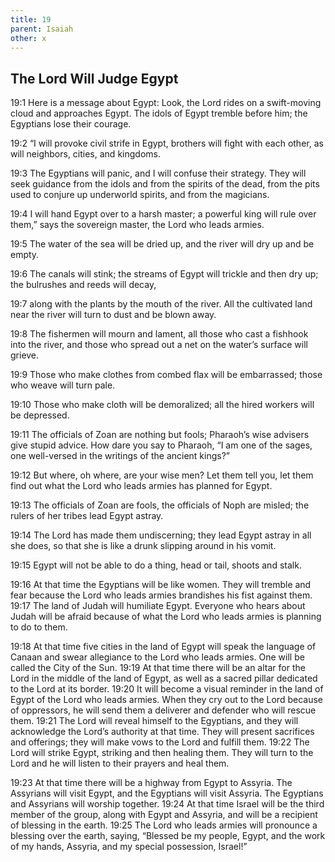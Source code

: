 ```yaml
---
title: 19
parent: Isaiah
other: x
---
```


## The Lord Will Judge Egypt


<a name="19:1">19:1</a> Here is a message about Egypt:
Look, the Lord rides on a swift-moving cloud
and approaches Egypt.
The idols of Egypt tremble before him;
the Egyptians lose their courage.

<a name="19:2">19:2</a> “I will provoke civil strife in Egypt,
brothers will fight with each other,
as will neighbors,
cities, and kingdoms.

<a name="19:3">19:3</a> The Egyptians will panic,
and I will confuse their strategy.
They will seek guidance from the idols and from the spirits of the dead,
from the pits used to conjure up underworld spirits, and from the magicians.

<a name="19:4">19:4</a> I will hand Egypt over to a harsh master;
a powerful king will rule over them,”
says the sovereign master, the Lord who leads armies.

<a name="19:5">19:5</a> The water of the sea will be dried up,
and the river will dry up and be empty.

<a name="19:6">19:6</a> The canals will stink;
the streams of Egypt will trickle and then dry up;
the bulrushes and reeds will decay,

<a name="19:7">19:7</a> along with the plants by the mouth of the river.
All the cultivated land near the river
will turn to dust and be blown away.

<a name="19:8">19:8</a> The fishermen will mourn and lament,
all those who cast a fishhook into the river,
and those who spread out a net on the water’s surface will grieve.

<a name="19:9">19:9</a> Those who make clothes from combed flax will be embarrassed;
those who weave will turn pale.

<a name="19:10">19:10</a> Those who make cloth will be demoralized;
all the hired workers will be depressed.

<a name="19:11">19:11</a> The officials of Zoan are nothing but fools;
Pharaoh’s wise advisers give stupid advice.
How dare you say to Pharaoh,
“I am one of the sages,
one well-versed in the writings of the ancient kings?”

<a name="19:12">19:12</a> But where, oh where, are your wise men?
Let them tell you, let them find out
what the Lord who leads armies has planned for Egypt.

<a name="19:13">19:13</a> The officials of Zoan are fools,
the officials of Noph are misled;
the rulers of her tribes lead Egypt astray.

<a name="19:14">19:14</a> The Lord has made them undiscerning;
they lead Egypt astray in all she does,
so that she is like a drunk slipping around in his vomit.

<a name="19:15">19:15</a> Egypt will not be able to do a thing,
head or tail, shoots and stalk.

<a name="19:16">19:16</a> At that time the Egyptians will be like women. They will tremble and fear because the Lord who leads armies brandishes his fist against them. <a name="19:17">19:17</a> The land of Judah will humiliate Egypt. Everyone who hears about Judah will be afraid because of what the Lord who leads armies is planning to do to them.

<a name="19:18">19:18</a> At that time five cities in the land of Egypt will speak the language of Canaan and swear allegiance to the Lord who leads armies. One will be called the City of the Sun. <a name="19:19">19:19</a> At that time there will be an altar for the Lord in the middle of the land of Egypt, as well as a sacred pillar dedicated to the Lord at its border. <a name="19:20">19:20</a> It will become a visual reminder in the land of Egypt of the Lord who leads armies. When they cry out to the Lord because of oppressors, he will send them a deliverer and defender who will rescue them. <a name="19:21">19:21</a> The Lord will reveal himself to the Egyptians, and they will acknowledge the Lord’s authority at that time. They will present sacrifices and offerings; they will make vows to the Lord and fulfill them. <a name="19:22">19:22</a> The Lord will strike Egypt, striking and then healing them. They will turn to the Lord and he will listen to their prayers and heal them.

<a name="19:23">19:23</a> At that time there will be a highway from Egypt to Assyria. The Assyrians will visit Egypt, and the Egyptians will visit Assyria. The Egyptians and Assyrians will worship together. <a name="19:24">19:24</a> At that time Israel will be the third member of the group, along with Egypt and Assyria, and will be a recipient of blessing in the earth. <a name="19:25">19:25</a> The Lord who leads armies will pronounce a blessing over the earth, saying, “Blessed be my people, Egypt, and the work of my hands, Assyria, and my special possession, Israel!”